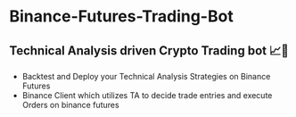 # Binance-Futures-Trading-Bot
## Technical Analysis driven Crypto Trading bot 📈🚀
* Backtest and Deploy your Technical Analysis Strategies on Binance Futures
* Binance Client which utilizes TA to decide trade entries and execute Orders on binance futures
